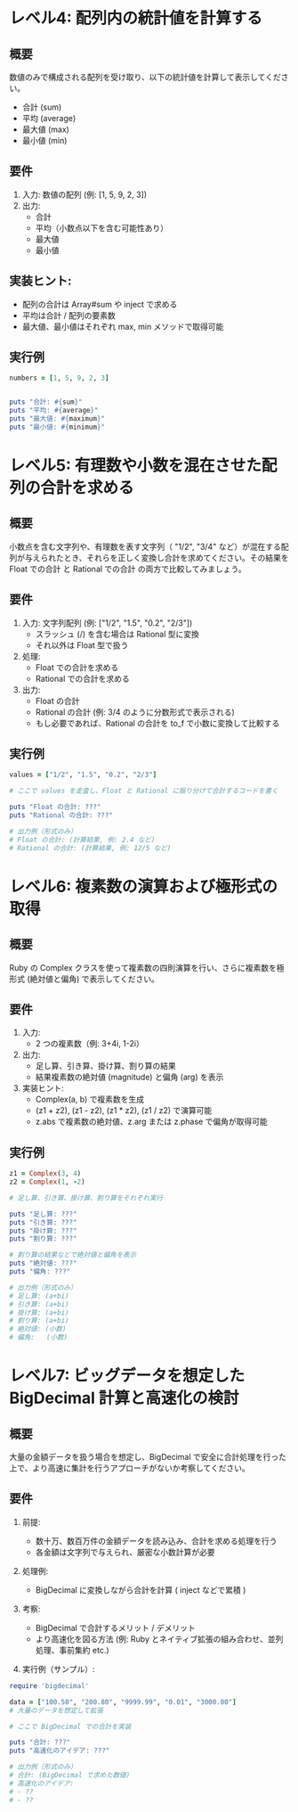 # レベル4: 配列内の統計値を計算する
## 概要
数値のみで構成される配列を受け取り、以下の統計値を計算して表示してください。

* 合計 (sum)
* 平均 (average)
* 最大値 (max)
* 最小値 (min)
## 要件
1. 入力: 数値の配列 (例: [1, 5, 9, 2, 3])
2. 出力:
    * 合計
    * 平均（小数点以下を含む可能性あり）
    * 最大値
    * 最小値
## 実装ヒント:
* 配列の合計は Array#sum や inject で求める
* 平均は合計 / 配列の要素数
* 最大値、最小値はそれぞれ max, min メソッドで取得可能
## 実行例
```ruby
numbers = [1, 5, 9, 2, 3]


puts "合計: #{sum}"
puts "平均: #{average}"
puts "最大値: #{maximum}"
puts "最小値: #{minimum}"
```

# レベル5: 有理数や小数を混在させた配列の合計を求める

## 概要
小数点を含む文字列や、有理数を表す文字列（ "1/2", "3/4" など）が混在する配列が与えられたとき、それらを正しく変換し合計を求めてください。その結果を Float での合計 と Rational での合計 の両方で比較してみましょう。

## 要件
1. 入力: 文字列配列 (例: ["1/2", "1.5", "0.2", "2/3"])
    * スラッシュ (/) を含む場合は Rational 型に変換
    * それ以外は Float 型で扱う
2. 処理:
    * Float での合計を求める
    * Rational での合計を求める
3. 出力:
    * Float の合計
    * Rational の合計 (例: 3/4 のように分数形式で表示される)
    * もし必要であれば、Rational の合計を to_f で小数に変換して比較する
## 実行例
```ruby
values = ["1/2", "1.5", "0.2", "2/3"]

# ここで values を走査し、Float と Rational に振り分けて合計するコードを書く

puts "Float の合計: ???"
puts "Rational の合計: ???"

# 出力例（形式のみ）
# Float の合計: (計算結果, 例: 2.4 など)
# Rational の合計: (計算結果, 例: 12/5 など)
```

# レベル6: 複素数の演算および極形式の取得
## 概要
Ruby の Complex クラスを使って複素数の四則演算を行い、さらに複素数を極形式 (絶対値と偏角) で表示してください。

## 要件
1. 入力:
    * 2 つの複素数（例: 3+4i, 1-2i）
2. 出力:
    * 足し算、引き算、掛け算、割り算の結果
    * 結果複素数の絶対値 (magnitude) と偏角 (arg) を表示
3. 実装ヒント:
    * Complex(a, b) で複素数を生成
    * (z1 + z2), (z1 - z2), (z1 * z2), (z1 / z2) で演算可能
    * z.abs で複素数の絶対値、z.arg または z.phase で偏角が取得可能
## 実行例
```ruby
z1 = Complex(3, 4)
z2 = Complex(1, -2)

# 足し算、引き算、掛け算、割り算をそれぞれ実行

puts "足し算: ???"
puts "引き算: ???"
puts "掛け算: ???"
puts "割り算: ???"

# 割り算の結果などで絶対値と偏角を表示
puts "絶対値: ???"
puts "偏角: ???"

# 出力例（形式のみ）
# 足し算: (a+bi)
# 引き算: (a+bi)
# 掛け算: (a+bi)
# 割り算: (a+bi)
# 絶対値: (小数)
# 偏角:   (小数)

```

# レベル7: ビッグデータを想定した BigDecimal 計算と高速化の検討
## 概要
大量の金額データを扱う場合を想定し、BigDecimal で安全に合計処理を行った上で、より高速に集計を行うアプローチがないか考察してください。

## 要件
1. 前提:

    * 数十万、数百万件の金額データを読み込み、合計を求める処理を行う
    * 各金額は文字列で与えられ、厳密な小数計算が必要
2. 処理例:

    * BigDecimal に変換しながら合計を計算 ( inject などで累積 )
3. 考察:

    * BigDecimal で合計するメリット / デメリット
    * より高速化を図る方法 (例: Ruby とネイティブ拡張の組み合わせ、並列処理、事前集約 etc.)
4. 実行例（サンプル）:

```ruby
require 'bigdecimal'

data = ["100.50", "200.80", "9999.99", "0.01", "3000.00"]
# 大量のデータを想定して拡張

# ここで BigDecimal での合計を実装

puts "合計: ???"
puts "高速化のアイデア: ???"

# 出力例（形式のみ）
# 合計: (BigDecimal で求めた数値)
# 高速化のアイデア:
# - ??
# - ??

```